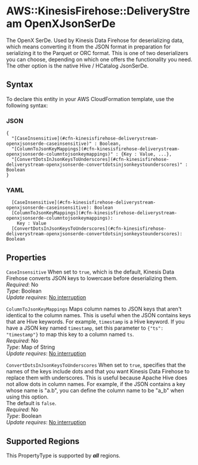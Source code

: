 # AWS::KinesisFirehose::DeliveryStream OpenXJsonSerDe<a name="aws-properties-kinesisfirehose-deliverystream-openxjsonserde"></a>

The OpenX SerDe\. Used by Kinesis Data Firehose for deserializing data, which means converting it from the JSON format in preparation for serializing it to the Parquet or ORC format\. This is one of two deserializers you can choose, depending on which one offers the functionality you need\. The other option is the native Hive / HCatalog JsonSerDe\.

## Syntax<a name="aws-properties-kinesisfirehose-deliverystream-openxjsonserde-syntax"></a>

To declare this entity in your AWS CloudFormation template, use the following syntax:

### JSON<a name="aws-properties-kinesisfirehose-deliverystream-openxjsonserde-syntax.json"></a>

```
{
  "[CaseInsensitive](#cfn-kinesisfirehose-deliverystream-openxjsonserde-caseinsensitive)" : Boolean,
  "[ColumnToJsonKeyMappings](#cfn-kinesisfirehose-deliverystream-openxjsonserde-columntojsonkeymappings)" : {Key : Value, ...},
  "[ConvertDotsInJsonKeysToUnderscores](#cfn-kinesisfirehose-deliverystream-openxjsonserde-convertdotsinjsonkeystounderscores)" : Boolean
}
```

### YAML<a name="aws-properties-kinesisfirehose-deliverystream-openxjsonserde-syntax.yaml"></a>

```
  [CaseInsensitive](#cfn-kinesisfirehose-deliverystream-openxjsonserde-caseinsensitive): Boolean
  [ColumnToJsonKeyMappings](#cfn-kinesisfirehose-deliverystream-openxjsonserde-columntojsonkeymappings): 
    Key : Value
  [ConvertDotsInJsonKeysToUnderscores](#cfn-kinesisfirehose-deliverystream-openxjsonserde-convertdotsinjsonkeystounderscores): Boolean
```

## Properties<a name="aws-properties-kinesisfirehose-deliverystream-openxjsonserde-properties"></a>

`CaseInsensitive`  <a name="cfn-kinesisfirehose-deliverystream-openxjsonserde-caseinsensitive"></a>
When set to `true`, which is the default, Kinesis Data Firehose converts JSON keys to lowercase before deserializing them\.  
*Required*: No  
*Type*: Boolean  
*Update requires*: [No interruption](https://docs.aws.amazon.com/AWSCloudFormation/latest/UserGuide/using-cfn-updating-stacks-update-behaviors.html#update-no-interrupt)

`ColumnToJsonKeyMappings`  <a name="cfn-kinesisfirehose-deliverystream-openxjsonserde-columntojsonkeymappings"></a>
Maps column names to JSON keys that aren't identical to the column names\. This is useful when the JSON contains keys that are Hive keywords\. For example, `timestamp` is a Hive keyword\. If you have a JSON key named `timestamp`, set this parameter to `{"ts": "timestamp"}` to map this key to a column named `ts`\.  
*Required*: No  
*Type*: Map of String  
*Update requires*: [No interruption](https://docs.aws.amazon.com/AWSCloudFormation/latest/UserGuide/using-cfn-updating-stacks-update-behaviors.html#update-no-interrupt)

`ConvertDotsInJsonKeysToUnderscores`  <a name="cfn-kinesisfirehose-deliverystream-openxjsonserde-convertdotsinjsonkeystounderscores"></a>
When set to `true`, specifies that the names of the keys include dots and that you want Kinesis Data Firehose to replace them with underscores\. This is useful because Apache Hive does not allow dots in column names\. For example, if the JSON contains a key whose name is "a\.b", you can define the column name to be "a\_b" when using this option\.  
The default is `false`\.  
*Required*: No  
*Type*: Boolean  
*Update requires*: [No interruption](https://docs.aws.amazon.com/AWSCloudFormation/latest/UserGuide/using-cfn-updating-stacks-update-behaviors.html#update-no-interrupt)

## Supported Regions

This PropertyType is supported by ***all*** regions.